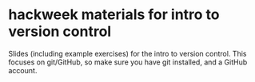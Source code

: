 # hackweek materials for intro to version control

Slides (including example exercises) for the intro to version control.
This focuses on git/GitHub, so make sure you have git installed, and a GitHub account.
